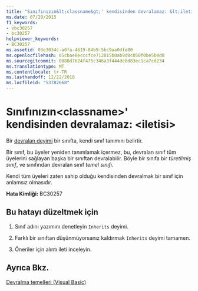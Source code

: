```yaml
---
title: "Sınıfınızın&lt;classname&gt;' kendisinden devralamaz: &lt;iletisi&gt;"
ms.date: 07/20/2015
f1_keywords:
- vbc30257
- bc30257
helpviewer_keywords:
- BC30257
ms.assetid: 03e3034c-a0fa-4619-84b9-5bc9aa0dfe80
ms.openlocfilehash: 65cbae8ecccfce712815b0ab9d8c050f0be5b4d8
ms.sourcegitcommit: 0888d7b24f475c346a3f444de8d83ec1ca7cd234
ms.translationtype: MT
ms.contentlocale: tr-TR
ms.lasthandoff: 12/22/2018
ms.locfileid: "53782668"
---
```

# <a name="class-ltclassnamegt-cannot-inherit-from-itself-ltmessagegt"></a>Sınıfınızın&lt;classname&gt;' kendisinden devralamaz: &lt;iletisi&gt;
Bir [devralan deyimi](../../visual-basic/language-reference/statements/inherits-statement.md) bir sınıfta, kendi sınıf tanımını belirtir.  
  
 Bir sınıf, bu üyeler yeniden tanımlamak içermez, bu, devralan sınıf tüm üyelerini sağlayan başka bir sınıftan devralabilir. Böyle bir sınıfa bir *türetilmiş sınıf*, ve sınıfından devralan sınıf *temel sınıfı*.  
  
 Kendi tüm üyeleri zaten sahip olduğu kendisinden devralmak bir sınıf için anlamsız olmasıdır.  
  
 **Hata Kimliği:** BC30257  
  
## <a name="to-correct-this-error"></a>Bu hatayı düzeltmek için  
  
1.  Sınıf adını yazımını denetleyin `Inherits` deyimi.  
  
2.  Farklı bir sınıftan düşünmüyorsanız kaldırmak `Inherits` deyimi tamamen.  
  
3.  Öneriler için alıntı ileti inceleyin.  
  
## <a name="see-also"></a>Ayrıca Bkz.  
 [Devralma temelleri (Visual Basic)](~/docs/visual-basic/programming-guide/language-features/objects-and-classes/inheritance-basics.md)  
 

